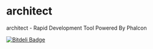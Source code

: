 architect
=========

architect - Rapid Development Tool Powered By Phalcon


[![Bitdeli Badge](https://d2weczhvl823v0.cloudfront.net/TheCodemasterZz/architect/trend.png)](https://bitdeli.com/free "Bitdeli Badge")

